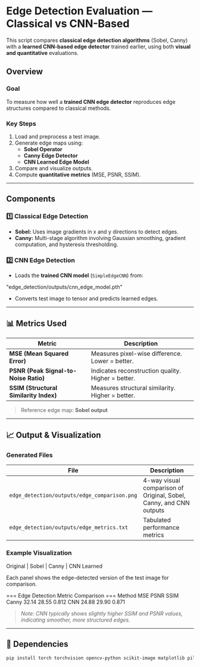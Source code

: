 #  Edge Detection Evaluation — Classical vs CNN-Based

This script compares **classical edge detection algorithms** (Sobel, Canny) with a **learned CNN-based edge detector** trained earlier, using both **visual and quantitative** evaluations.

##  Overview

### Goal
To measure how well a **trained CNN edge detector** reproduces edge structures compared to classical methods.

### Key Steps
1. Load and preprocess a test image.
2. Generate edge maps using:
   - **Sobel Operator**
   - **Canny Edge Detector**
   - **CNN Learned Edge Model**
3. Compare and visualize outputs.
4. Compute **quantitative metrics** (MSE, PSNR, SSIM).

---

## Components

### **1️⃣ Classical Edge Detection**
- **Sobel:** Uses image gradients in x and y directions to detect edges.  
- **Canny:** Multi-stage algorithm involving Gaussian smoothing, gradient computation, and hysteresis thresholding.

### **2️⃣ CNN Edge Detection**
- Loads the **trained CNN model** (`SimpleEdgeCNN`) from:

"edge_detection/outputs/cnn_edge_model.pth"

- Converts test image to tensor and predicts learned edges.

---

## 📊 Metrics Used

| Metric | Description |
|---------|--------------|
| **MSE (Mean Squared Error)** | Measures pixel-wise difference. Lower = better. |
| **PSNR (Peak Signal-to-Noise Ratio)** | Indicates reconstruction quality. Higher = better. |
| **SSIM (Structural Similarity Index)** | Measures structural similarity. Higher = better. |

> Reference edge map: **Sobel output**

---

## 📈 Output & Visualization

### Generated Files
| File | Description |
|------|--------------|
| `edge_detection/outputs/edge_comparison.png` | 4-way visual comparison of Original, Sobel, Canny, and CNN outputs |
| `edge_detection/outputs/edge_metrics.txt` | Tabulated performance metrics |

### Example Visualization
Original | Sobel | Canny | CNN Learned

Each panel shows the edge-detected version of the test image for comparison.

=== Edge Detection Metric Comparison ===
Method MSE PSNR SSIM
Canny 32.14 28.55 0.812
CNN 24.88 29.90 0.871

> *Note: CNN typically shows slightly higher SSIM and PSNR values, indicating smoother, more structured edges.*

---

## 🧰 Dependencies

```bash
pip install torch torchvision opencv-python scikit-image matplotlib pillow numpy
